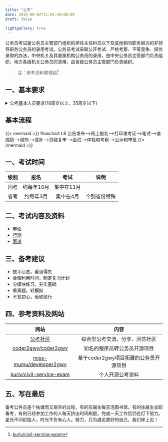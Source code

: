 ```yaml
---
title: "公考"
date: 2019-08-02T11:04:49+08:00
draft: false

lightgallery: true
---
```


公务员考试是公务员主管部门组织的担任主任科员以下及其他相当职务层次的非领导职务公务员的录用考试。公务员考试采取公开考试、严格考察、平等竞争、择优录取的办法，中央机关及其直属机构公务员的录用，由中央公务员主管部门负责组织，地方各级机关公务员的录用，由省级公务员主管部门负责组织。

> 注：参考资料整理自[^1]

## 一、基本要求

<details>
<summary>公考基本人员要求(18周岁以上、35周岁以下)</summary>

|条件|
|---|
|（一）具有中华人民共和国国籍；|
|（二）18周岁以上、35周岁以下，应届毕业硕士研究生和博士研究生（非在职）年龄可放宽到40周岁以下；|
|（三）拥护中华人民共和国宪法；|
|（四）具有良好的品行；|
|（五）具有正常履行职责的身体条件；|
|（六）具有符合职位要求的工作能力；|
|（七）具有大专以上文化程度；|
|（八）具备部门规定的拟任职位所要求的其他资格条件。|
</details>

## 基本流程

{{< mermaid >}}
flowchart LR
    公告发布-->网上报名-->打印准考证-->笔试-->查成绩-->调剂-->递补-->资格复审-->面试-->体检和考察-->公示和审批
{{< /mermaid >}}

## 一、考试时间

|级别|报名|考试|说明|
|:---:|:---:|:---:|:---:|
|国考|约每年10月|集中在11月||
|省考|约每年3月|集中在4月|个别省份特殊|

## 二、考试内容及资料

* [申论](https://github.com/kuriv/civil-service-exam/blob/master/%E7%94%B3%E8%AE%BA/README.md)
* [行测](https://github.com/kuriv/civil-service-exam/blob/master/%E8%A1%8C%E6%B5%8B/README.md)
* [面试](https://github.com/kuriv/civil-service-exam/blob/master/%E9%9D%A2%E8%AF%95/README.md)

## 三、备考建议

* 放平心态，看淡得失
* 合理利用时间，制定复习计划
* 分模块练习，夯实基础
* 重真题，轻模拟
* 不忘初心，砥砺前行

## 四、参考资料及网站

|网站|内容|
|:---:|:---:|
|[公考社区](https://www.gongkaoshequ.com/)|综合型公考交流、分享、问答社区|
|[coder2gwy/coder2gwy](https://github.com/coder2gwy/coder2gwy)|知名的程序员转公务员开源项目|
|[miss-mumu/developer2gwy](https://github.com/miss-mumu/developer2gwy)|基于coder2gwy项目拓展的公务员开源项目|
|[kuriv/civil-service-exam](https://github.com/kuriv/civil-service-exam)|个人开源公考资料|

## 五、写在最后

备考公务员是个枯燥而又艰辛的过程，有的应届生每天泡图书馆，有的往届生全职备考，有的已经参加工作的人每天挤出时间刷题，完成一天工作后仍在灯下努力。星光不问赶路人，时光不负有心人。努力，只为遇见更好的自己，我们岸上见！

[^1]: [kuriv/civil-service-exam](https://github.com/kuriv/civil-service-exam)

